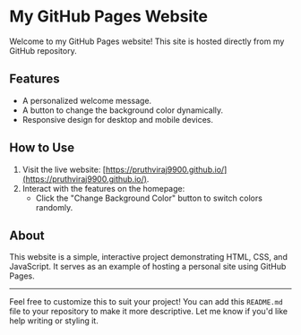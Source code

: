 # My GitHub Pages Website

Welcome to my GitHub Pages website! This site is hosted directly from my GitHub repository.

## Features

- A personalized welcome message.
- A button to change the background color dynamically.
- Responsive design for desktop and mobile devices.

## How to Use

1. Visit the live website: [https://pruthviraj9900.github.io/](https://pruthviraj9900.github.io/).
2. Interact with the features on the homepage:
   - Click the "Change Background Color" button to switch colors randomly.

## About

This website is a simple, interactive project demonstrating HTML, CSS, and JavaScript. It serves as an example of hosting a personal site using GitHub Pages.

---

Feel free to customize this to suit your project! You can add this `README.md` file to your repository to make it more descriptive. Let me know if you'd like help writing or styling it.
